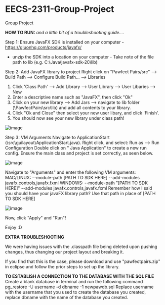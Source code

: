 # EECS-2311-Group-Project
Group Project 


**HOW TO RUN:**
_and a little bit of a troubleshooting guide...._

Step 1:
Ensure JavaFX SDK is installed on your computer - https://gluonhq.com/products/javafx/
* unzip the SDK into a location on your computer - Take note of the file path to lib (e.g. C:\Java\javafx-sdk-20\lib)


Step 2: Add JavaFX library to project
Right click on "Pawfect Pairs/src" --> Build Path --> Configure Build Path... --> Libraries 

1. Click 'Class Path' --> Add Library --> User Library --> User Libaries --> New 
2. Enter a descriptive name such as "JavaFX", then click "Ok"
3. Click on your new library --> Add Jars --> navigate to lib folder (\PawfectPairs\src\lib) and add all contents to your library. 
4. Click "Ok and Close" then select your new user libary, and click 'Finish'. 
5. You should now see your new library under class path!

![image](https://github.com/Isaiahak/EECS-2311-Group-Project/assets/119365237/a134a816-4d4d-461d-8a5f-ad852b9acf80)


Step 3: VM Arguments
Navigate to ApplicationStart (\src\guilayout\ApplicationStart.java). Right click, and select: Run as --> Run Configuration 
Double click on " Java Application" to create a new run config. Ensure the main class and project is set correctly, as seen below.

![image](https://github.com/Isaiahak/EECS-2311-Group-Project/assets/119365237/14f4f1d8-4bce-49bb-b5b0-97299957743d)

Navigate to "Arguments" and enter the following VM arguments:
MAC/LINUX: --module-path [PATH TO SDK HERE] --add-modules javafx.controls,javafx.fxml
WINDOWS: --module-path "[PATH TO SDK HERE]" --add-modules javafx.controls,javafx.fxml
Remember how I said you should have your javaFX library path? Use that path in place of [PATH TO SDK HERE]

![image](https://github.com/Isaiahak/EECS-2311-Group-Project/assets/119365237/4b39f030-54fe-406a-b800-942d0a99fa9b)

Now, click "Apply" and "Run"! 

Enjoy :D

**EXTRA TROUBLESHOOTING**

We were having issues with the .classpath file being deleted upon pushing changes, thus changing our project layout and breaking it.

If you find that this is the case, please download and use "pawfectpairs.zip" in eclipse and follow the prior steps to set up the library. 



**TO ESTABLISH A CONNECTION TO THE DATABASE WITH THE SQL FILE**
Create a blank database in terminal and run the following command 
pg_restore -U username -d dbname -1 newpawdb.sql
Replace username with the username that you used to create the database you created, replace dbname with the name of the database you created. 
